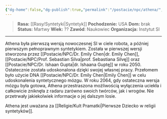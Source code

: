 ```yaml
---
{"dg-home":false,"dg-publish":true,"permalink":"/postacie/npc/athena/","dgPassFrontmatter":true}
---
```


> **Rasa:** [[Rasy/Syntetyki\|Syntetyk]]
> **Pochodzenie:** USA
> **Dom:** brak
> **Status:** Martwy
> **Wiek:** ??
> **Zawód**: Naukowiec
> **Organizacja:** Instytut SI

---

Athena była pierwszą wersją nowoczesnej SI w ciele robota, a później pierwszym pełnoprawnym syntetykiem. Została w pierwszej wersji stworzona przez [[Postacie/NPC/Dr. Emily Chen\|dr. Emily Chen]], [[Postacie/NPC/Prof. Sebastian Silva\|prof. Sebastiana Silvę]] oraz [[Postacie/NPC/Dr. Ishaan Gupta\|dr. Ishaana Guptę]] w roku 2050. Ostatecznie została udoskonalona dzięki swojej własnej pracy. Przełomem było użycie DNA [[Postacie/NPC/Dr. Emily Chen\|Emily Chen]] w celu udoskonalenia syntetycznego mózgu. W roku 2064, gdy ostateczna wersja mózgu była gotowa, Athena przestraszona możliwością wyłączenia uciekła i całkowicie zniknęła z radaru zarówno swoich twórców, jak i wrogów. Nie przetrwały jakiekolwiek informacje o jej dalszym losie.

Athena jest uważana za [[Religie/Kult Pramatki\|Pierwsze Dziecko w religii syntetyków]].